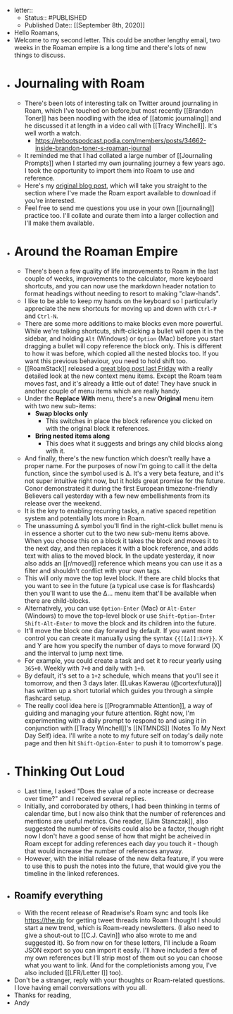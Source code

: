 - letter::
    - Status:: #PUBLISHED
    - Published Date:: [[September 8th, 2020]]
- Hello Roamans,
- Welcome to my second letter. This could be another lengthy email, two weeks in the Roaman empire is a long time and there's lots of new things to discuss.
- # Journaling with Roam
    - There's been lots of interesting talk on Twitter around journaling in Roam, which I've touched on before,but most recently [[Brandon Toner]] has been noodling with the idea of [[atomic journaling]] and he discussed it at length in a video call with [[Tracy Winchell]]. It's well worth a watch.
        - https://rebootspodcast.podia.com/members/posts/34662-inside-brandon-toner-s-roaman-journal
    - It reminded me that I had collated a large number of [[Journaling Prompts]] when I started my own journaling journey a few years ago. I took the opportunity to import them into Roam to use and reference.
    - Here's my [original blog post](https://elaptics.co.uk/journal/191-journaling-prompts/#using-the-prompts), which will take you straight to the section where I've made the Roam export available to download if you're interested.
    - Feel free to send me questions you use in your own [[journaling]] practice too. I'll collate and curate them into a larger collection and I'll make them available.
- # Around the Roaman Empire
    - There's been a few quality of life improvements to Roam in the last couple of weeks, improvements to the calculator, more keyboard shortcuts, and you can now use the markdown header notation to format headings without needing to resort to making "claw-hands".
    - I like to be able to keep my hands on the keyboard so I particularly appreciate the new shortcuts for moving up and down with `Ctrl-P` and `Ctrl-N`.
    - There are some more additions to make blocks even more powerful. While we're talking shortcuts, shift-clicking a bullet will open it in the sidebar, and holding `Alt` (Windows) or `Option` (Mac) before you start dragging a bullet will copy reference the block only. This is different to how it was before, which copied all the nested blocks too. If you want this previous behaviour, you need to hold shift too.
    - [[RoamStack]] released a [great blog post last Friday](https://www.roamstack.com/roam-block-reference-menu/) with a really detailed look at the new context menu items. Except the Roam team moves fast, and it's already a little out of date! They have snuck in another couple of menu items which are really handy.
    - Under the __Replace With__ menu, there's a new **Original** menu item with two new sub-items:
        - **Swap blocks only**
            - This switches in place the block reference you clicked on with the original block it references.
        - **Bring nested items along**
            - This does what it suggests and brings any child blocks along with it.
    - And finally, there's the new function which doesn't really have a proper name. For the purposes of now I'm going to call it the delta function, since the symbol used is ∆. It's a very beta feature, and it's not super intuitive right now, but it holds great promise for the future. Conor demonstrated it during the first European timezone-friendly Believers call yesterday with a few new embellishments from its release over the weekend.
    - It is the key to enabling recurring tasks, a native spaced repetition system and potentially lots more in Roam. 
    - The unassuming ∆ symbol you'll find in the right-click bullet menu is in essence a shorter cut to the two new sub-menu items above. When you choose this on a block it takes the block and moves it to the next day, and then replaces it with a block reference, and adds text with alias to the moved block. In the update yesterday, it now also adds an [[r/moved]] reference which means you can use it as a filter and shouldn't conflict with your own tags.
    - This will only move the top level block. If there are child blocks that you want to see in the future (a typical use case is for flashcards) then you'll want to use the ∆... menu item that'll be available when there are child-blocks.
    - Alternatively, you can use `Option-Enter` (Mac) or `Alt-Enter` (Windows) to move the top-level block or use `Shift-Option-Enter` `Shift-Alt-Enter` to move the block and its children into the future.
    - It'll move the block one day forward by default. If you want more control you can create it manually using the syntax `{{[[∆]]:X+Y}}`. X and Y are how you specify the number of days to move forward (X) and the interval to jump next time.
    - For example, you could create a task and set it to recur yearly using `365+0`. Weekly with `7+0` and daily with `1+0`.
    - By default, it's set to a `1+2` schedule, which means that you'll see it tomorrow, and then 3 days later. [[Lukas Kawerau (@cortexfutura)]] has written up a short tutorial which guides you through a simple flashcard setup.
    - The really cool idea here is [[Programmable Attention]], a way of guiding and managing your future attention. Right now, I'm experimenting with a daily prompt to respond to and using it in conjunction with [[Tracy Winchell]]'s [[NTMNDS]] (Notes To My Next Day Self) idea. I'll write a note to my future self on today's daily note page and then hit `Shift-Option-Enter` to push it to tomorrow's page.
- # Thinking Out Loud
    - Last time, I asked "Does the value of a note increase or decrease over time?" and I received several replies.
    - Initially, and corroborated by others, I had been thinking in terms of calendar time, but I now also think that the number of references and mentions are useful metrics. One reader, [[Jim Stanczak]], also suggested the number of revisits could also be a factor, though right now I don't have a good sense of how that might be acheived in Roam except for adding references each day you touch it - though that would increase the number of references anyway.
    - However, with the initial release of the new delta feature, if you were to use this to push the notes into the future, that would give you the timeline in the linked references.
- ## Roamify everything
    - With the recent release of Readwise's Roam sync and tools like https://the.rip for getting tweet threads into Roam I thought I should start a new trend, which is Roam-ready newsletters. (I also need to give a shout-out to [[C.J. Cavin]] who also wrote to me and suggested it).  So from now on for these letters, I'll include a Roam JSON export so you can import it easily. I'll have included a few of my own references but I'll strip most of them out so you can choose what you want to link. (And for the completionists among you, I've also included [[LFR/Letter I]] too).
- Don't be a stranger, reply with your thoughts or Roam-related questions. I love having email conversations with you all.
- Thanks for reading,
- Andy

